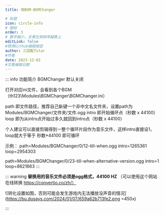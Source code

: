 ```yaml
---
title: 改BGM-BGMChanger

# 标题
icon: circle-info
# 图标
order: 3
# 数字越小，文章左侧排序越靠上
editLink: false
#禁用Github编辑按钮
author: 三回転Tstar
#作者
date: 2023-12-01
#文章编辑日期
---
```



::: info 功能简介
BGMChanger 默认关闭

打开对应ini文件，会看到各个BGM （th123\Modules\BGMChanger\BGMChanger.ini）

path 即文件路径，推荐自己新键一个非中文名文件夹，设置path为Modules/BGMChanger/文件夹/文件.ogg
intro 即开始循环点（秒数 x 44100）
loop 即为从intro点开始过多久就回到intro点（秒数 x 44100）
 
个人建议可以直接剪辑得到一整个循环片段作为音乐文件，这样intro直接设1，loop就大于等于 秒数*44100 即可循环

示例：
path=Modules/BGMChanger/0/12-till-when.ogg
intro=1265361
loop=2954303

path=Modules/BGMChanger/0/23-till-when-alternative-version.ogg
intro=1
loop=8621663
:::

::: warning
**替换用的音乐文件必须是ogg格式，44100 HZ** （可以使用这个网站在线转换 https://convertio.co/zh/）

![转化设置如图，否则可能会发生游戏内无法播放没声音的情况](https://bu.dusays.com/2024/01/07/659a62b713fe2.png =450x)

:::